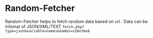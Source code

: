 # Random-Fetcher
Random-Fetcher helps to fetch random data based on url . Data can be infomat of JSON/XML/TEXT
``` fetch.php?type=json&variable=names&names=s2mn3mx6 ```
